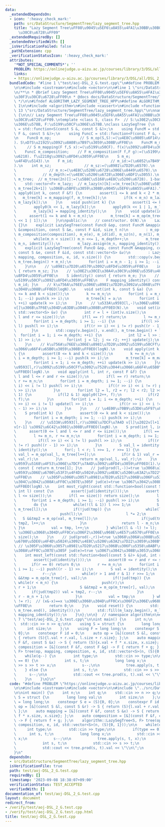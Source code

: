 ```yaml
---
data:
  _extendedDependsOn:
  - icon: ':heavy_check_mark:'
    path: src/DataStructure/SegmentTree/lazy_segment_tree.hpp
    title: "Lazy Segment Tree\uFF08\u9045\u5EF6\u8A55\u4FA1\u30BB\u30B0\u30E1\u30F3\
      \u30C8\u6728\uFF09"
  _extendedRequiredBy: []
  _extendedVerifiedWith: []
  _isVerificationFailed: false
  _pathExtension: cpp
  _verificationStatusIcon: ':heavy_check_mark:'
  attributes:
    '*NOT_SPECIAL_COMMENTS*': ''
    PROBLEM: https://onlinejudge.u-aizu.ac.jp/courses/library/3/DSL/all/DSL_2_G
    links:
    - https://onlinejudge.u-aizu.ac.jp/courses/library/3/DSL/all/DSL_2_G
  bundledCode: "#line 1 \"test/aoj-DSL_2_G.test.cpp\"\n#define PROBLEM \"https://onlinejudge.u-aizu.ac.jp/courses/library/3/DSL/all/DSL_2_G\"\
    \n\n#include <iostream>\n#include <vector>\n\n#line 1 \"src/DataStructure/SegmentTree/lazy_segment_tree.hpp\"\
    \n/**\n * @brief Lazy Segment Tree\uFF08\u9045\u5EF6\u8A55\u4FA1\u30BB\u30B0\u30E1\
    \u30F3\u30C8\u6728\uFF09\n * @docs docs/DataStructure/SegmentTree/lzay_segment_tree.md\n\
    \ */\n\n#ifndef ALGORITHM_LAZY_SEGMENT_TREE_HPP\n#define ALGORITHM_LAZY_SEGMENT_TREE_HPP\
    \ 1\n\n#include <algorithm>\n#include <cassert>\n#include <functional>\n#line\
    \ 13 \"src/DataStructure/SegmentTree/lazy_segment_tree.hpp\"\n\nnamespace algorithm\
    \ {\n\n// Lazy Segment Tree\uFF08\u9045\u5EF6\u8A55\u4FA1\u30BB\u30B0\u30E1\u30F3\
    \u30C8\u6728\uFF09.\ntemplate <class S, class F>  // S:\u30E2\u30CE\u30A4\u30C9\
    \u306E\u578B, F:\u5199\u50CF\u306E\u578B.\nclass LazySegTree {\n    using FuncO\
    \ = std::function<S(const S &, const S &)>;\n    using FuncM = std::function<S(const\
    \ F &, const S &)>;\n    using FuncC = std::function<F(const F &, const F &)>;\n\
    \n    FuncO m_op;             // S m_op(S,S):=(\u4E8C\u9805\u6F14\u7B97\u95A2\u6570\
    ). S\xD7S\u2192S\u3092\u8A08\u7B97\u3059\u308B\uFF0E\n    FuncM m_mapping;   \
    \     // S m_mapping(F f,S x):=(\u5199\u50CF). f(x)\u3092\u8FD4\u3059\uFF0E\n\
    \    FuncC m_composition;    // F m_composition(F f,F g):=(\u5199\u50CF\u306E\u5408\
    \u6210). f\u2218g\u3092\u8FD4\u3059\uFF0E\n    S m_e;                  // m_e:=(\u5358\
    \u4F4D\u5143).\n    F m_id;                 // m_id:=(\u6052\u7B49\u5199\u50CF\
    ).\n    int m_sz;               // m_sz:=(\u8981\u7D20\u6570).\n    int m_n; \
    \               // m_n:=(\u4E8C\u5206\u6728\u306E\u8449\u6570).\n    int m_depth;\
    \            // m_depth:=(\u4E8C\u5206\u6728\u306E\u6DF1\u3055).\n    std::vector<S>\
    \ m_tree;  // m_tree(2n)[]:=(\u5B8C\u5168\u4E8C\u5206\u6728). 1-based index.\n\
    \    std::vector<F> m_lazy;  // m_lazy(n)[k]:=(m_tree[k]\u306E\u5B50 (m_tree[2k],\
    \ m_tree[2k+1]) \u306B\u5BFE\u3059\u308B\u9045\u5EF6\u8A55\u4FA1).\n\n    void\
    \ apply0(int k, const F &f) {\n        assert(1 <= k and k < 2 * m_n);\n     \
    \   m_tree[k] = m_mapping(f, m_tree[k]);\n        if(k < m_n) m_lazy[k] = m_composition(f,\
    \ m_lazy[k]);\n    }\n    void push(int k) {\n        assert(1 <= k and k < m_n);\n\
    \        apply0(k << 1, m_lazy[k]);\n        apply0(k << 1 | 1, m_lazy[k]);\n\
    \        m_lazy[k] = mapping_identity();\n    }\n    void update(int k) {\n  \
    \      assert(1 <= k and k < m_n);\n        m_tree[k] = m_op(m_tree[k << 1], m_tree[k\
    \ << 1 | 1]);\n    }\n\npublic:\n    // constructor. O(N).\n    LazySegTree()\
    \ {}\n    explicit LazySegTree(const FuncO &op, const FuncM &mapping, const FuncC\
    \ &composition, const S &e, const F &id, size_t n)\n        : m_op(op), m_mapping(mapping),\
    \ m_composition(composition), m_e(e), m_id(id), m_sz(n), m_n(1), m_depth(0) {\n\
    \        while(m_n < size()) m_n <<= 1, m_depth++;\n        m_tree.assign(2 *\
    \ m_n, identity());\n        m_lazy.assign(m_n, mapping_identity());\n    }\n\
    \    explicit LazySegTree(const FuncO &op, const FuncM &mapping, const FuncC &composition,\
    \ const S &e, const F &id, const std::vector<S> &v)\n        : LazySegTree(op,\
    \ mapping, composition, e, id, v.size()) {\n        std::copy(v.begin(), v.end(),\
    \ m_tree.begin() + m_n);\n        for(int i = m_n - 1; i >= 1; --i) update(i);\n\
    \    }\n\n    // \u8981\u7D20\u6570\u3092\u8FD4\u3059\uFF0E\n    int size() const\
    \ { return m_sz; }\n    // \u30E2\u30CE\u30A4\u30C9\u306E\u5358\u4F4D\u5143\u3092\
    \u8FD4\u3059\uFF0E\n    S identity() const { return m_e; }\n    // \u6052\u7B49\
    \u5199\u50CF\u3092\u8FD4\u3059\uFF0E\n    F mapping_identity() const { return\
    \ m_id; }\n    // k\u756A\u76EE\u306E\u8981\u7D20\u3092a\u306B\u7F6E\u304D\u63DB\
    \u3048\u308B\uFF0EO(logN).\n    void set(int k, const S &a) {\n        assert(0\
    \ <= k and k < size());\n        k += m_n;\n        for(int i = m_depth; i >=\
    \ 1; --i) push(k >> i);\n        m_tree[k] = a;\n        for(int i = 1; i <= m_depth;\
    \ ++i) update(k >> i);\n    }\n    // \u533A\u9593[l,-)\u306E\u8981\u7D20\u3092\
    v[]\u306B\u7F6E\u304D\u63DB\u3048\u308B\uFF0EO(N).\n    void set(int l, const\
    \ std::vector<S> &v) {\n        int r = l + (int)v.size();\n        assert(0 <=\
    \ l and r <= size());\n        if(l == r) return;\n        l += m_n, r += m_n;\n\
    \        for(int i = m_depth; i >= 1; --i) {\n            if((l >> i) << i !=\
    \ l) push(l >> i);\n            if((r >> i) << i != r) push((r - 1) >> i);\n \
    \       }\n        std::copy(v.begin(), v.end(), m_tree.begin() + l);\n      \
    \  for(int i = 1; i <= m_depth; ++i) {\n            int l2 = l >> i, r2 = (r -\
    \ 1) >> i;\n            for(int j = l2; j <= r2; ++j) update(j);\n        }\n\
    \    }\n    // k\u756A\u76EE\u306E\u8981\u7D20\u3092\u5199\u50CFf\u3092\u7528\u3044\
    \u3066\u66F4\u65B0\u3059\u308B\uFF0EO(logN).\n    void apply(int k, const F &f)\
    \ {\n        assert(0 <= k and k < size());\n        k += m_n;\n        for(int\
    \ i = m_depth; i >= 1; --i) push(k >> i);\n        m_tree[k] = m_mapping(f, m_tree[k]);\n\
    \        for(int i = 1; i <= m_depth; ++i) update(k >> i);\n    }\n    // \u533A\
    \u9593[l,r)\u3092\u5199\u50CFf\u3092\u7528\u3044\u3066\u66F4\u65B0\u3059\u308B\
    \uFF0EO(logN).\n    void apply(int l, int r, const F &f) {\n        assert(0 <=\
    \ l and l <= r and r <= size());\n        if(l == r) return;\n        l += m_n,\
    \ r += m_n;\n        for(int i = m_depth; i >= 1; --i) {\n            if((l >>\
    \ i) << i != l) push(l >> i);\n            if((r >> i) << i != r) push((r - 1)\
    \ >> i);\n        }\n        for(int l2 = l, r2 = r; l2 < r2; l2 >>= 1, r2 >>=\
    \ 1) {\n            if(l2 & 1) apply0(l2++, f);\n            if(r2 & 1) apply0(--r2,\
    \ f);\n        }\n        for(int i = 1; i <= m_depth; ++i) {\n            if((l\
    \ >> i) << i != l) update(l >> i);\n            if((r >> i) << i != r) update((r\
    \ - 1) >> i);\n        }\n    }\n    // \u4E00\u70B9\u53D6\u5F97\uFF0EO(logN).\n\
    \    S prod(int k) {\n        assert(0 <= k and k < size());\n        k += m_n;\n\
    \        for(int i = m_depth; i >= 1; --i) push(k >> i);\n        return m_tree[k];\n\
    \    }\n    // \u533A\u9593[l,r)\u306E\u7DCF\u7A4D v[l]\u2022v[l+1]\u2022....\u2022\
    v[r-1] \u3092\u6C42\u3081\u308B\uFF0EO(logN).\n    S prod(int l, int r) {\n  \
    \      assert(0 <= l and l <= r and r <= size());\n        if(l == r) return identity();\n\
    \        l += m_n, r += m_n;\n        for(int i = m_depth; i >= 1; --i) {\n  \
    \          if((l >> i) << i != l) push(l >> i);\n            if((r >> i) << i\
    \ != r) push((r - 1) >> i);\n        }\n        S val_l = identity(), val_r =\
    \ identity();\n        for(; l < r; l >>= 1, r >>= 1) {\n            if(l & 1)\
    \ val_l = m_op(val_l, m_tree[l++]);\n            if(r & 1) val_r = m_op(m_tree[--r],\
    \ val_r);\n        }\n        return m_op(val_l, val_r);\n    }\n    // \u533A\
    \u9593\u5168\u4F53\u306E\u7DCF\u7A4D\u3092\u8FD4\u3059\uFF0EO(1).\n    S prod_all()\
    \ const { return m_tree[1]; }\n    // jud(prod(l,-))=true \u3068\u306A\u308B\u533A\
    \u9593\u306E\u6700\u53F3\u4F4D\u5024\u3092\u4E8C\u5206\u63A2\u7D22\u3059\u308B\
    \uFF0E\n    // \u305F\u3060\u3057\u8981\u7D20\u5217\u306B\u306F\u5358\u8ABF\u6027\
    \u304C\u3042\u308A\uFF0C\u307E\u305F jud(e)=true \u3067\u3042\u308B\u3053\u3068\
    \uFF0EO(logN).\n    int most_right(const std::function<bool(const S &)> &jud,\
    \ int l) const {\n        assert(jud(identity()));\n        assert(0 <= l and\
    \ l <= size());\n        if(l == size()) return size();\n        l += m_n;\n \
    \       for(int i = m_depth; i >= 1; --i) push(l >> i);\n        S val = identity();\n\
    \        do {\n            while(!(l & 1)) l >>= 1;\n            S &&tmp = m_op(val,\
    \ m_tree[l]);\n            if(!jud(tmp)) {\n                while(l < m_n) {\n\
    \                    push(l);\n                    l *= 2;\n                 \
    \   S &&tmp2 = m_op(val, m_tree[l]);\n                    if(jud(tmp2)) val =\
    \ tmp2, l++;\n                }\n                return l - m_n;\n           \
    \ }\n            val = tmp, l++;\n        } while((l & -l) != l);  // (x&-x)==x\
    \ \u306E\u3068\u304D\uFF0Cx\u306F2\u306E\u968E\u4E57\u6570\uFF0E\n        return\
    \ size();\n    }\n    // jud(prod(-,r))=true \u3068\u306A\u308B\u533A\u9593\u306E\
    \u6700\u5DE6\u4F4D\u5024\u3092\u4E8C\u5206\u63A2\u7D22\u3059\u308B\uFF0E\n   \
    \ // \u305F\u3060\u3057\u8981\u7D20\u5217\u306B\u306F\u5358\u8ABF\u6027\u304C\u3042\
    \u308A\uFF0C\u307E\u305F jud(e)=true \u3067\u3042\u308B\u3053\u3068\uFF0EO(logN).\n\
    \    int most_left(const std::function<bool(const S &)> &jud, int r) const {\n\
    \        assert(jud(identity()));\n        assert(0 <= r and r <= size());\n \
    \       if(r == 0) return 0;\n        r += m_n;\n        for(int i = m_depth;\
    \ i >= 1; --i) push((r - 1) >> i);\n        S val = identity();\n        do {\n\
    \            r--;\n            while(r > 1 and r & 1) r >>= 1;\n            S\
    \ &&tmp = m_op(m_tree[r], val);\n            if(!jud(tmp)) {\n               \
    \ while(r < m_n) {\n                    push(r);\n                    r = 2 *\
    \ r + 1;\n                    S &&tmp2 = m_op(m_tree[r], val);\n             \
    \       if(jud(tmp2)) val = tmp2, r--;\n                }\n                return\
    \ r - m_n + 1;\n            }\n            val = tmp;\n        } while((r & -r)\
    \ != r);  // (x&-x)==x \u306E\u3068\u304D\uFF0Cx\u306F2\u306E\u968E\u4E57\u6570\
    \uFF0E\n        return 0;\n    }\n    void reset() {\n        std::fill(m_tree.begin(),\
    \ m_tree.end(), identity());\n        std::fill(m_lazy.begin(), m_lazy.end(),\
    \ mapping_identity());\n    }\n};\n\n}  // namespace algorithm\n\n#endif\n#line\
    \ 7 \"test/aoj-DSL_2_G.test.cpp\"\n\nint main() {\n    int n;\n    int q;\n  \
    \  std::cin >> n >> q;\n\n    using S = struct {\n        long long val;\n   \
    \     int size;\n    };\n    using F = long long;\n    constexpr S e = (S){0,\
    \ 0};\n    constexpr F id = 0;\n    auto op = [&](const S &l, const S &r) -> S\
    \ { return (S){l.val + r.val, l.size + r.size}; };\n    auto mapping = [&](const\
    \ F &f, const S &x) -> S { return (S){x.val + f * x.size, x.size}; };\n    auto\
    \ composition = [&](const F &f, const F &g) -> F { return f + g; };\n    algorithm::LazySegTree<S,\
    \ F> tree(op, mapping, composition, e, id, std::vector<S>(n, (S){0, 1}));\n\n\
    \    while(q--) {\n        int type;\n        std::cin >> type;\n\n        if(type\
    \ == 0) {\n            int s, t;\n            long long x;\n            std::cin\
    \ >> s >> t >> x;\n            s--;\n\n            tree.apply(s, t, x);\n    \
    \    } else {\n            int s, t;\n            std::cin >> s >> t;\n      \
    \      s--;\n\n            std::cout << tree.prod(s, t).val << \"\\n\";\n    \
    \    }\n    }\n}\n"
  code: "#define PROBLEM \"https://onlinejudge.u-aizu.ac.jp/courses/library/3/DSL/all/DSL_2_G\"\
    \n\n#include <iostream>\n#include <vector>\n\n#include \"../src/DataStructure/SegmentTree/lazy_segment_tree.hpp\"\
    \n\nint main() {\n    int n;\n    int q;\n    std::cin >> n >> q;\n\n    using\
    \ S = struct {\n        long long val;\n        int size;\n    };\n    using F\
    \ = long long;\n    constexpr S e = (S){0, 0};\n    constexpr F id = 0;\n    auto\
    \ op = [&](const S &l, const S &r) -> S { return (S){l.val + r.val, l.size + r.size};\
    \ };\n    auto mapping = [&](const F &f, const S &x) -> S { return (S){x.val +\
    \ f * x.size, x.size}; };\n    auto composition = [&](const F &f, const F &g)\
    \ -> F { return f + g; };\n    algorithm::LazySegTree<S, F> tree(op, mapping,\
    \ composition, e, id, std::vector<S>(n, (S){0, 1}));\n\n    while(q--) {\n   \
    \     int type;\n        std::cin >> type;\n\n        if(type == 0) {\n      \
    \      int s, t;\n            long long x;\n            std::cin >> s >> t >>\
    \ x;\n            s--;\n\n            tree.apply(s, t, x);\n        } else {\n\
    \            int s, t;\n            std::cin >> s >> t;\n            s--;\n\n\
    \            std::cout << tree.prod(s, t).val << \"\\n\";\n        }\n    }\n\
    }\n"
  dependsOn:
  - src/DataStructure/SegmentTree/lazy_segment_tree.hpp
  isVerificationFile: true
  path: test/aoj-DSL_2_G.test.cpp
  requiredBy: []
  timestamp: '2023-09-08 18:38:07+09:00'
  verificationStatus: TEST_ACCEPTED
  verifiedWith: []
documentation_of: test/aoj-DSL_2_G.test.cpp
layout: document
redirect_from:
- /verify/test/aoj-DSL_2_G.test.cpp
- /verify/test/aoj-DSL_2_G.test.cpp.html
title: test/aoj-DSL_2_G.test.cpp
---
```

